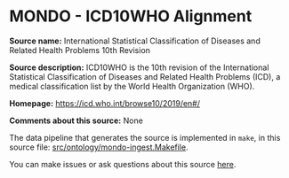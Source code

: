 # MONDO - ICD10WHO Alignment

**Source name:** International Statistical Classification of Diseases and Related Health Problems 10th Revision

**Source description:** ICD10WHO is the 10th revision of the International Statistical Classification of Diseases and Related Health Problems (ICD), a medical classification list by the World Health Organization (WHO).

**Homepage:** https://icd.who.int/browse10/2019/en#/

**Comments about this source:** None





The data pipeline that generates the source is implemented in `make`, in this source file: [src/ontology/mondo-ingest.Makefile](https://github.com/monarch-initiative/mondo-ingest/blob/main/src/ontology/mondo-ingest.Makefile).

You can make issues or ask questions about this source [here](https://github.com/monarch-initiative/mondo-ingest/issues).
